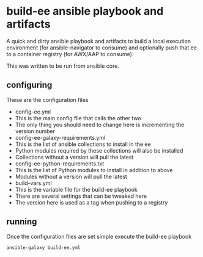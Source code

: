 # build-ee ansible playbook and artifacts

A quick and dirty ansible playbook and artifacts to build a local execution environment (for ansible-navigator to consume) and optionally push that ee to a container registry (for AWX/AAP to consume).

This was written to be run from ansible core.

## configuring

These are the configuration files
*  config-ee.yml
  *  This is the main config file that calls the other two
  *  The only thing you should need to change here is incrementing the version number
*  config-ee-galaxy-requirements.yml
  *  This is the list of ansible collections to install in the ee
  *  Python modules required by these collections will also be installed
  *  Collections without a version will pull the latest
*  config-ee-python-requirements.txt
  *  This is the list of Python modules to install in addition to above
  *  Modules without a version will pull the latest
*  build-vars.yml
  *  This is the variable file for the build-ee playbook
  *  There are several settings that can be tweaked here
  *  The version here is used as a tag when pushing to a registry

## running

Once the configuration files are set simple execute the build-ee playbook
```
ansible-galaxy build-ee.yml
```
